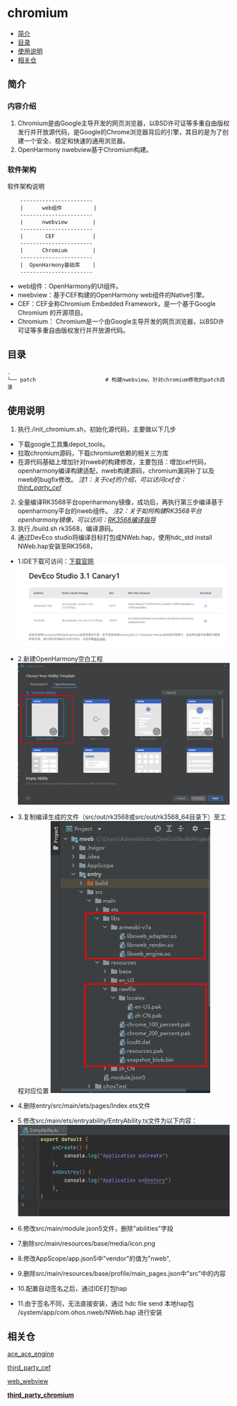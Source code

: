# chromium
- [简介](#简介)
- [目录](#目录)
- [使用说明](#使用说明)
- [相关仓](#相关仓)
## 简介
### 内容介绍
1. Chromium是由Google主导开发的网页浏览器，以BSD许可证等多重自由版权发行并开放源代码，是Google的Chrome浏览器背后的引擎，其目的是为了创建一个安全、稳定和快速的通用浏览器。
2. OpenHarmony nwebview基于Chromium构建。
### 软件架构
软件架构说明
```
    -----------------------
    |      web组件          |
    -----------------------
    |      nwebview        |
    -----------------------
    |       CEF            |
    -----------------------
    |      Chromium        |
    -----------------------
    |  OpenHarmony基础库    |
    -----------------------
```
* web组件：OpenHarmony的UI组件。
* nwebview：基于CEF构建的OpenHarmony web组件的Native引擎。
* CEF：CEF全称Chromium Embedded Framework，是一个基于Google Chromium 的开源项目。
* Chromium： Chromium是一个由Google主导开发的网页浏览器，以BSD许可证等多重自由版权发行并开放源代码。
## 目录
```
.
└── patch                      # 构建nwebview，针对chromium修改的patch目录
```
## 使用说明
1. 执行./init_chromium.sh，初始化源代码，主要做以下几步
* 下载google工具集depot_tools。
* 拉取chromium源码，下载chromium依赖的相关三方库
* 在源代码基础上增加针对nweb的构建修改，主要包括：增加cef代码，openharmony编译构建适配，nweb构建源码，chromium漏洞补丁以及nweb的bugfix修改。
*注1：关于cef的介绍，可以访问cef仓：[third_party_cef](https://gitee.com/openharmony/third_party_cef)*
2. 全量编译RK3568平台openharmony镜像，成功后，再执行第三步编译基于openharmony平台的nweb组件。
*注2：关于如何构建RK3568平台openharmony镜像，可以访问：[RK3568编译指导](https://gitee.com/openharmony/docs/blob/master/zh-cn/device-dev/quick-start/quickstart-ide-3568-build.md)*
3. 执行./build.sh rk3568，编译源码。
4. 通过DevEco studio将编译目标打包成NWeb.hap，使用hdc_std install NWeb.hap安装至RK3568，
* 1.IDE下载可访问：[下载官网](https://developer.harmonyos.com/cn/develop/deveco-studio#download)
   ![](figures/下载版本.png "下载版本")

* 2.新建OpenHarmony空白工程
   ![](figures/新建工程.png "新建工程")
* 3.复制编译生成的文件（src/out/rk3568或src/out/rk3568_64目录下）至工程对应位置
   ![](figures/存放路径.png "存放路径") 

* 4.删除entry/src/main/ets/pages/Index.ets文件

* 5.修改src/main/ets/entryability/EntryAbility.ts文件为以下内容：
   ![](figures/EntryAbility_ts.png "EntryAbility.ts") 

* 6.修改src/main/module.json5文件，删除"abilities"字段

* 7.删除src/main/resources/base/media/icon.png

* 8.修改AppScope/app.json5中"vendor"的值为"nweb",

* 9.删除src/main/resources/base/profile/main_pages.json中”src”中的内容

* 10.配置自动签名之后，通过IDE打包hap

* 11.由于签名不同，无法直接安装，通过
  hdc file send 本地hap包 /system/app/com.ohos.nweb/NWeb.hap
进行安装

## 相关仓
[ace_ace_engine](https://gitee.com/openharmony/ace_ace_engine)

[third_party_cef](https://gitee.com/openharmony/third_party_cef)

[web_webview](https://gitee.com/openharmony/web_webview)

**[third_party_chromium](https://gitee.com/openharmony/third_party_chromium)**
